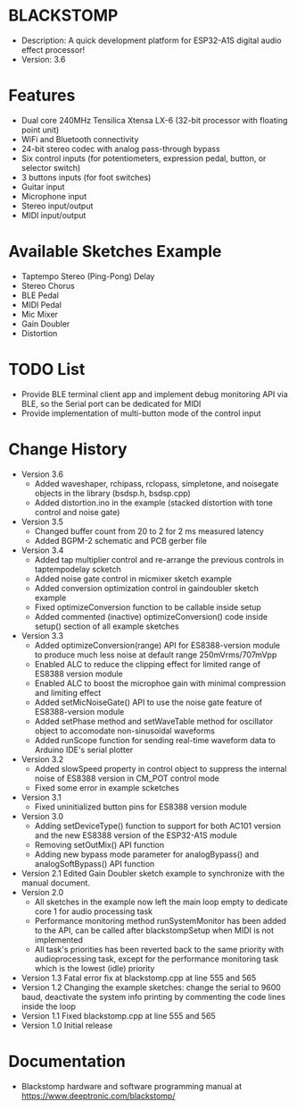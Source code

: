 # BLACKSTOMP
* Description: A quick development platform for ESP32-A1S digital audio effect processor!
* Version: 3.6

# Features
- Dual core 240MHz Tensilica Xtensa LX-6 (32-bit processor with floating point unit)
- WiFi and Bluetooth connectivity
- 24-bit stereo codec with analog pass-through bypass
- Six control inputs (for potentiometers, expression pedal, button, or selector switch)
- 3 buttons inputs (for foot switches)
- Guitar input
- Microphone input
- Stereo input/output
- MIDI input/output

# Available Sketches Example
- Taptempo Stereo (Ping-Pong) Delay 
- Stereo Chorus
- BLE Pedal
- MIDI Pedal
- Mic Mixer
- Gain Doubler
- Distortion
 
# TODO List
- Provide BLE terminal client app and implement debug monitoring API via BLE, so the Serial port can be dedicated for MIDI
- Provide implementation of multi-button mode of the control input

# Change History
* Version 3.6
  + Added waveshaper, rchipass, rclopass, simpletone, and noisegate objects in the library (bsdsp.h, bsdsp.cpp)
  + Added distortion.ino in the example (stacked distortion with tone control and noise gate)
* Version 3.5
  + Changed buffer count from 20 to 2 for 2 ms measured latency
  + Added BGPM-2 schematic and PCB gerber file
* Version 3.4
  + Added tap multiplier control and re-arrange the previous controls in taptempodelay scketch
  + Added noise gate control in micmixer sketch example
  + Added conversion optimization control in gaindoubler sketch example
  + Fixed optimizeConversion function to be callable inside setup
  + Added commented (inactive) optimizeConversion() code inside setup() section of all example sketches
* Version 3.3
  + Added optimizeConversion(range) API for ES8388-version module to produce much less noise at default range 250mVrms/707mVpp
  + Enabled ALC to reduce the clipping effect for limited range of ES8388 version module
  + Enabled ALC to boost the microphoe gain with minimal compression and limiting effect
  + Added setMicNoiseGate() API to use the noise gate feature of ES8388-version module
  + Added setPhase method and setWaveTable method for oscillator object to accomodate non-sinusoidal waveforms
  + Added runScope function for sending real-time waveform data to Arduino IDE's serial plotter
* Version 3.2
  + Added slowSpeed property in control object to suppress the internal noise of ES8388 version in CM_POT control mode
  + Fixed some error in example scketches
* Version 3.1
  + Fixed uninitialized button pins for ES8388 version module
* Version 3.0 
  + Adding setDeviceType() function to support for both AC101 version and the new ES8388 version of the ESP32-A1S module
  + Removing setOutMix() API function
  + Adding new bypass mode parameter for analogBypass() and analogSoftBypass() API function
* Version 2.1 Edited Gain Doubler sketch example to synchronize with the manual document.
* Version 2.0
  + All sketches in the example now left the main loop empty to dedicate core 1 for audio processing task
  + Performance monitoring method runSystemMonitor has been added to the API, can be called after blackstompSetup when MIDI is not implemented
  + All task's priorities has been reverted back to the same priority with audioprocessing task, except for the performance monitoring task which is the lowest (idle) priority
* Version 1.3 Fatal error fix at blackstomp.cpp at line 555 and 565
* Version 1.2 Changing the example sketches: change the serial to 9600 baud, deactivate the system info printing by commenting the code lines inside the loop
* Version 1.1 Fixed blackstomp.cpp at line 555 and 565
* Version 1.0 Initial release

# Documentation
- Blackstomp hardware and software programming manual at https://www.deeptronic.com/blackstomp/
